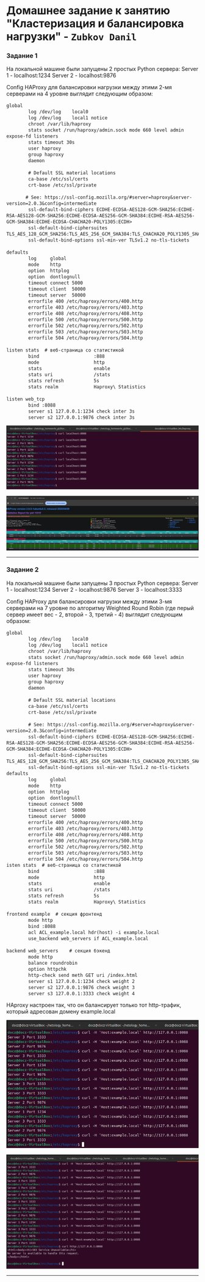 # Домашнее задание к занятию "Кластеризация и балансировка нагрузки" - `Zubkov Danil`

### Задание 1

На локальной машине были запущены 2 простых Python сервера:
Server 1 - localhost:1234
Server 2 - localhost:9876

Config HAProxy для балансировки нагрузки между этими 2-мя серверами на 4 уровне выглядит следующим образом:

```
global
        log /dev/log    local0
        log /dev/log    local1 notice
        chroot /var/lib/haproxy
        stats socket /run/haproxy/admin.sock mode 660 level admin expose-fd listeners
        stats timeout 30s
        user haproxy
        group haproxy
        daemon

        # Default SSL material locations
        ca-base /etc/ssl/certs
        crt-base /etc/ssl/private

       # See: https://ssl-config.mozilla.org/#server=haproxy&server-version=2.0.3&config=intermediate
        ssl-default-bind-ciphers ECDHE-ECDSA-AES128-GCM-SHA256:ECDHE-RSA-AES128-GCM-SHA256:ECDHE-ECDSA-AES256-GCM-SHA384:ECDHE-RSA-AES256-GCM-SHA384:ECDHE-ECDSA-CHACHA20-POLY1305:ECDH>
        ssl-default-bind-ciphersuites TLS_AES_128_GCM_SHA256:TLS_AES_256_GCM_SHA384:TLS_CHACHA20_POLY1305_SHA256
        ssl-default-bind-options ssl-min-ver TLSv1.2 no-tls-tickets

defaults
        log     global
        mode    http
        option  httplog
        option  dontlognull
        timeout connect 5000
        timeout client  50000
        timeout server  50000
        errorfile 400 /etc/haproxy/errors/400.http
        errorfile 403 /etc/haproxy/errors/403.http
        errorfile 408 /etc/haproxy/errors/408.http
        errorfile 500 /etc/haproxy/errors/500.http
        errorfile 502 /etc/haproxy/errors/502.http
        errorfile 503 /etc/haproxy/errors/503.http
        errorfile 504 /etc/haproxy/errors/504.http

listen stats  # веб-страница со статистикой
        bind                    :888
        mode                    http
        stats                   enable
        stats uri               /stats
        stats refresh           5s
        stats realm             Haproxy\ Statistics

listen web_tcp
        bind :8088
        server s1 127.0.0.1:1234 check inter 3s
        server s2 127.0.0.1:9876 check inter 3s
```


![Демонстрация работы HAProxy](https://github.com/DoctorZub/netology_homeworks/blob/main/img/haproxy_working.png)

![HAProxy stats](https://github.com/DoctorZub/netology_homeworks/blob/main/img/haproxy_stats.png)

---

### Задание 2

На локальной машине были запущены 3 простых Python сервера:
Server 1 - localhost:1234
Server 2 - localhost:9876
Server 3 - localhost:3333


Config HAProxy для балансировки нагрузки между этими 3-мя серверами на 7 уровне по алгоритму Weighted Round Robin (где перый сервер имеет вес - 2, второй - 3, третий - 4)
выглядит следующим образом:

```
global
        log /dev/log    local0
        log /dev/log    local1 notice
        chroot /var/lib/haproxy
        stats socket /run/haproxy/admin.sock mode 660 level admin expose-fd listeners
        stats timeout 30s
        user haproxy
        group haproxy
        daemon

        # Default SSL material locations
        ca-base /etc/ssl/certs
        crt-base /etc/ssl/private

        # See: https://ssl-config.mozilla.org/#server=haproxy&server-version=2.0.3&config=intermediate
        ssl-default-bind-ciphers ECDHE-ECDSA-AES128-GCM-SHA256:ECDHE-RSA-AES128-GCM-SHA256:ECDHE-ECDSA-AES256-GCM-SHA384:ECDHE-RSA-AES256-GCM-SHA384:ECDHE-ECDSA-CHACHA20-POLY1305:ECDH>
        ssl-default-bind-ciphersuites TLS_AES_128_GCM_SHA256:TLS_AES_256_GCM_SHA384:TLS_CHACHA20_POLY1305_SHA256
        ssl-default-bind-options ssl-min-ver TLSv1.2 no-tls-tickets
defaults
        log     global
        mode    http
        option  httplog
        option  dontlognull
        timeout connect 5000
        timeout client  50000
        timeout server  50000
        errorfile 400 /etc/haproxy/errors/400.http
        errorfile 403 /etc/haproxy/errors/403.http
        errorfile 408 /etc/haproxy/errors/408.http
        errorfile 500 /etc/haproxy/errors/500.http
        errorfile 502 /etc/haproxy/errors/502.http
        errorfile 503 /etc/haproxy/errors/503.http
        errorfile 504 /etc/haproxy/errors/504.http
isten stats  # веб-страница со статистикой
        bind                    :888
        mode                    http
        stats                   enable
        stats uri               /stats
        stats refresh           5s
        stats realm             Haproxy\ Statistics

frontend example  # секция фронтенд
        mode http
        bind :8088
        acl ACL_example.local hdr(host) -i example.local
        use_backend web_servers if ACL_example.local

backend web_servers    # секция бэкенд
        mode http
        balance roundrobin
        option httpchk
        http-check send meth GET uri /index.html
        server s1 127.0.0.1:1234 check weight 2
        server s2 127.0.0.1:9876 check weight 3
        server s3 127.0.0.1:3333 check weight 4
```

HAproxy настроен так, что он балансирует только тот http-трафик, который адресован домену example.local

![Демонстрация работы HAProxy](https://github.com/DoctorZub/netology_homeworks/blob/main/img/haproxy_local.png)

![Без указания домена](https://github.com/DoctorZub/netology_homeworks/blob/main/img/haproxy_without.png)

---
